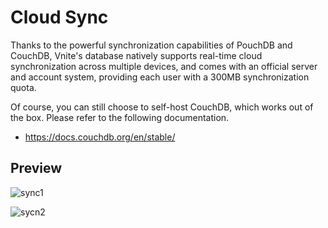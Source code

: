 # Cloud Sync

Thanks to the powerful synchronization capabilities of PouchDB and CouchDB, Vnite's database natively supports real-time cloud synchronization across multiple devices, and comes with an official server and account system, providing each user with a 300MB synchronization quota.

Of course, you can still choose to self-host CouchDB, which works out of the box. Please refer to the following documentation.

- https://docs.couchdb.org/en/stable/

## Preview

![sync1](https://img.timero.xyz/i/2025/04/02/67ed06b12210b.webp)

![sycn2](https://img.timero.xyz/i/2025/04/02/67ed06ccf31ff.webp)
